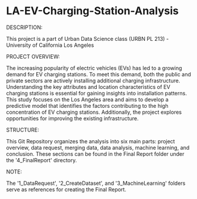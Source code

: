 # LA-EV-Charging-Station-Analysis
DESCRIPTION:

This project is a part of Urban Data Science class (URBN PL 213) - University of California Los Angeles

PROJECT OVERVIEW:

The increasing popularity of electric vehicles (EVs) has led to a growing demand for EV charging stations. To meet this demand, both the public and private sectors are actively installing additional charging infrastructure. Understanding the key attributes and location characteristics of EV charging stations is essential for gaining insights into installation patterns. This study focuses on the Los Angeles area and aims to develop a predictive model that identifies the factors contributing to the high concentration of EV charging stations. Additionally, the project explores opportunities for improving the existing infrastructure.

STRUCTURE:

This Git Repository organizes the analysis into six main parts: project overview, data request, merging data, data analysis, machine learning, and conclusion. These sections can be found in the Final Report folder under the '4_FinalReport' directory.

NOTE:

The '1_DataRequest', '2_CreateDataset', and '3_MachineLearning' folders serve as references for creating the Final Report.
